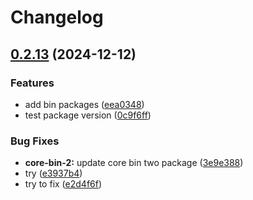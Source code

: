 # Changelog

## [0.2.13](https://github.com/antonbaliasnikov/release-pls-plz/compare/core-bin-2-v0.2.12...core-bin-2-v0.2.13) (2024-12-12)


### Features

* add bin packages ([eea0348](https://github.com/antonbaliasnikov/release-pls-plz/commit/eea0348ef87f1f117daa59e99450cb76dd5156c0))
* test package version ([0c9f6ff](https://github.com/antonbaliasnikov/release-pls-plz/commit/0c9f6ff4456f8cd0d38f3336073831715d03f60e))


### Bug Fixes

* **core-bin-2:** update core bin two package ([3e9e388](https://github.com/antonbaliasnikov/release-pls-plz/commit/3e9e3882f41c8b3edae12a78d2a23ff160db8291))
* try ([e3937b4](https://github.com/antonbaliasnikov/release-pls-plz/commit/e3937b4d85f32ee81779ee890c5b0492de636d38))
* try to fix ([e2d4f6f](https://github.com/antonbaliasnikov/release-pls-plz/commit/e2d4f6f6b43bbc35b05992e12edc1ae91fbd5261))
